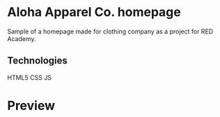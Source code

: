 # Aloha Apparel Co. homepage

Sample of a homepage made for clothing company as a project for RED Academy.

## Technologies

HTML5
CSS
JS

# Preview

